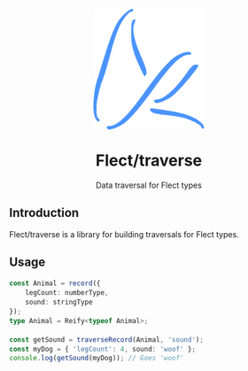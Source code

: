 <p align="center">
  <img src="flect.png" width="200px" align="center" alt="flect logo" />
  <h1 align="center">Flect/traverse</h1>
  <p align="center">
    Data traversal for Flect types
  </p>
</p>

## Introduction

Flect/traverse is a library for building traversals for Flect types.

## Usage

```ts
const Animal = record({
	legCount: numberType,
	sound: stringType
});
type Animal = Reify<typeof Animal>;

const getSound = traverseRecord(Animal, 'sound');
const myDog = { 'legCount': 4, sound: 'woof' };
console.log(getSound(myDog)); // Goes 'woof'
```